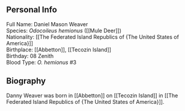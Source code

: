 ## Personal Info

Full Name: Daniel Mason Weaver  
Species: _Odocoileus hemionus_ ([[Mule Deer]])  
Nationality: [[The Federated Island Republics of {The United States of America}]]  
Birthplace: [[Abbetton]], [[Tecozin Island]]  
Birthday: 08 Zenith  
Blood Type: _O. hemionus_ #3  
## Biography

 Danny Weaver was born in [[Abbetton]] on [[Tecozin Island]] in [[The Federated Island Republics of {The United States of America}]].